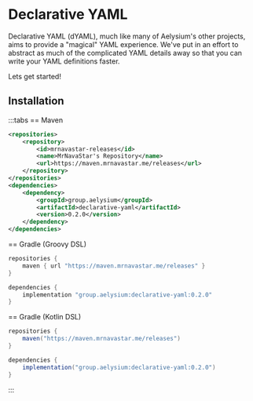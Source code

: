 # Declarative YAML
Declarative YAML (dYAML), much like many of Aelysium's other projects, aims to provide a "magical" YAML experience.
We've put in an effort to abstract as much of the complicated YAML details away so that you can write your YAML definitions faster.

Lets get started!

## Installation

:::tabs
== Maven
```xml
<repositories>
    <repository>
        <id>mrnavastar-releases</id>
        <name>MrNavaStar's Repository</name>
        <url>https://maven.mrnavastar.me/releases</url>
    </repository>
</repositories>
<dependencies>
    <dependency>
        <groupId>group.aelysium</groupId>
        <artifactId>declarative-yaml</artifactId>
        <version>0.2.0</version>
    </dependency>
</dependencies>
```

== Gradle (Groovy DSL)
```java
repositories {
    maven { url "https://maven.mrnavastar.me/releases" }
}

dependencies {
    implementation "group.aelysium:declarative-yaml:0.2.0"
}
```

== Gradle (Kotlin DSL)
```java
repositories {
    maven("https://maven.mrnavastar.me/releases")
}

dependencies {
    implementation("group.aelysium:declarative-yaml:0.2.0")
}
```
:::
